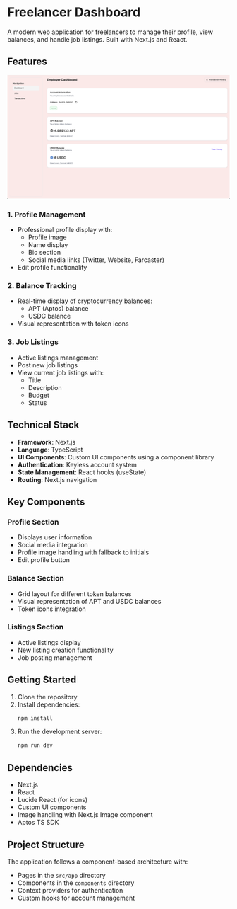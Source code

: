# Freelancer Dashboard

A modern web application for freelancers to manage their profile, view balances, and handle job listings. Built with Next.js and React.

## Features

![employer](./public/employerdash.png)

### 1. Profile Management
- Professional profile display with:
  - Profile image
  - Name display
  - Bio section
  - Social media links (Twitter, Website, Farcaster)
- Edit profile functionality

### 2. Balance Tracking
- Real-time display of cryptocurrency balances:
  - APT (Aptos) balance
  - USDC balance
- Visual representation with token icons

### 3. Job Listings
- Active listings management
- Post new job listings
- View current job listings with:
  - Title
  - Description
  - Budget
  - Status

## Technical Stack

- **Framework**: Next.js
- **Language**: TypeScript
- **UI Components**: Custom UI components using a component library
- **Authentication**: Keyless account system
- **State Management**: React hooks (useState)
- **Routing**: Next.js navigation

## Key Components

### Profile Section
- Displays user information
- Social media integration
- Profile image handling with fallback to initials
- Edit profile button

### Balance Section
- Grid layout for different token balances
- Visual representation of APT and USDC balances
- Token icons integration

### Listings Section
- Active listings display
- New listing creation functionality
- Job posting management

## Getting Started

1. Clone the repository
2. Install dependencies:
   ```bash
   npm install
   ```
3. Run the development server:
   ```bash
   npm run dev
   ```

## Dependencies

- Next.js
- React
- Lucide React (for icons)
- Custom UI components
- Image handling with Next.js Image component
- Aptos TS SDK

## Project Structure

The application follows a component-based architecture with:
- Pages in the `src/app` directory
- Components in the `components` directory
- Context providers for authentication
- Custom hooks for account management
